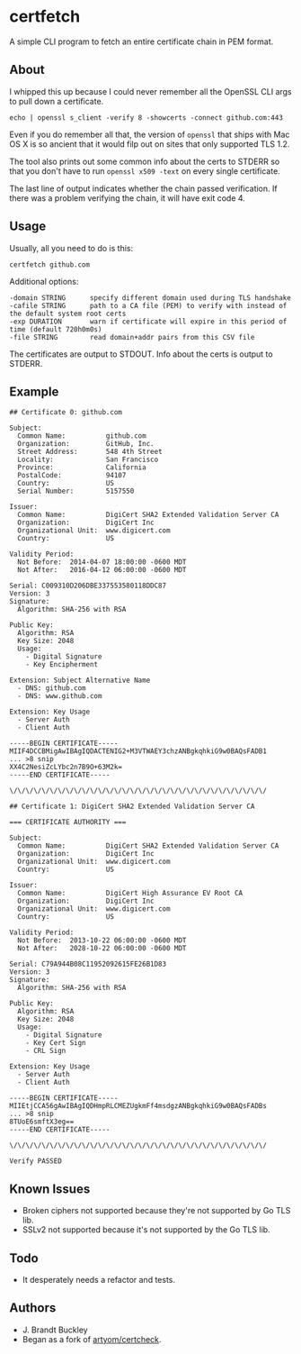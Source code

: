 # certfetch

A simple CLI program to fetch an entire certificate chain in PEM format.


## About

I whipped this up because I could never remember all the OpenSSL CLI args to pull down a certificate.

    echo | openssl s_client -verify 8 -showcerts -connect github.com:443

Even if you do remember all that, the version of `openssl` that ships with Mac OS X is so ancient that it would filp out on sites that only supported TLS 1.2.

The tool also prints out some common info about the certs to STDERR so that you don't have to run `openssl x509 -text` on every single certificate.

The last line of output indicates whether the chain passed verification.  If there was a problem verifying the chain, it will  have exit code 4.


## Usage

Usually, all you need to do is this:

    certfetch github.com

Additional options:

    -domain STRING      specify different domain used during TLS handshake
    -cafile STRING      path to a CA file (PEM) to verify with instead of the default system root certs
    -exp DURATION       warn if certificate will expire in this period of time (default 720h0m0s)
    -file STRING        read domain+addr pairs from this CSV file

The certificates are output to STDOUT.  Info about the certs is output to STDERR.


## Example

    ## Certificate 0: github.com
    
    Subject:
      Common Name:          github.com
      Organization:         GitHub, Inc.
      Street Address:       548 4th Street
      Locality:             San Francisco
      Province:             California
      PostalCode:           94107
      Country:              US
      Serial Number:        5157550
    
    Issuer:
      Common Name:          DigiCert SHA2 Extended Validation Server CA
      Organization:         DigiCert Inc
      Organizational Unit:  www.digicert.com
      Country:              US
    
    Validity Period:
      Not Before:  2014-04-07 18:00:00 -0600 MDT
      Not After:   2016-04-12 06:00:00 -0600 MDT
    
    Serial: C009310D206DBE337553580118DDC87
    Version: 3
    Signature:
      Algorithm: SHA-256 with RSA
    
    Public Key:
      Algorithm: RSA
      Key Size: 2048
      Usage:
        - Digital Signature
        - Key Encipherment
    
    Extension: Subject Alternative Name
      - DNS: github.com
      - DNS: www.github.com
    
    Extension: Key Usage
      - Server Auth
      - Client Auth
    
    -----BEGIN CERTIFICATE-----
    MIIF4DCCBMigAwIBAgIQDACTENIG2+M3VTWAEY3chzANBgkqhkiG9w0BAQsFADB1
    ... >8 snip
    XX4C2NesiZcLYbc2n7B9O+63M2k=
    -----END CERTIFICATE-----
    
    \/\/\/\/\/\/\/\/\/\/\/\/\/\/\/\/\/\/\/\/\/\/\/\/\/\/\/\/\/\/\/\/
    
    ## Certificate 1: DigiCert SHA2 Extended Validation Server CA
    
    === CERTIFICATE AUTHORITY ===
    
    Subject:
      Common Name:          DigiCert SHA2 Extended Validation Server CA
      Organization:         DigiCert Inc
      Organizational Unit:  www.digicert.com
      Country:              US
    
    Issuer:
      Common Name:          DigiCert High Assurance EV Root CA
      Organization:         DigiCert Inc
      Organizational Unit:  www.digicert.com
      Country:              US
    
    Validity Period:
      Not Before:  2013-10-22 06:00:00 -0600 MDT
      Not After:   2028-10-22 06:00:00 -0600 MDT
    
    Serial: C79A944B08C11952092615FE26B1D83
    Version: 3
    Signature:
      Algorithm: SHA-256 with RSA
    
    Public Key:
      Algorithm: RSA
      Key Size: 2048
      Usage:
        - Digital Signature
        - Key Cert Sign
        - CRL Sign
    
    Extension: Key Usage
      - Server Auth
      - Client Auth
    
    -----BEGIN CERTIFICATE-----
    MIIEtjCCA56gAwIBAgIQDHmpRLCMEZUgkmFf4msdgzANBgkqhkiG9w0BAQsFADBs
    ... >8 snip
    8TUoE6smftX3eg==
    -----END CERTIFICATE-----
    
    \/\/\/\/\/\/\/\/\/\/\/\/\/\/\/\/\/\/\/\/\/\/\/\/\/\/\/\/\/\/\/\/
    
    Verify PASSED


## Known Issues

- Broken ciphers not supported because they're not supported by Go TLS lib.
- SSLv2 not supported because it's not supported by the Go TLS lib.


## Todo

- It desperately needs a refactor and tests.


## Authors

- J. Brandt Buckley
- Began as a fork of [artyom/certcheck](https://github.com/artyom/certcheck).
